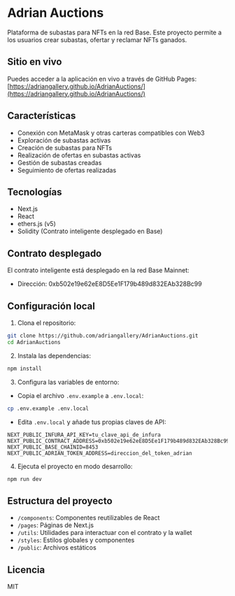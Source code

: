 # Adrian Auctions

Plataforma de subastas para NFTs en la red Base. Este proyecto permite a los usuarios crear subastas, ofertar y reclamar NFTs ganados.

## Sitio en vivo

Puedes acceder a la aplicación en vivo a través de GitHub Pages:
[https://adriangallery.github.io/AdrianAuctions/](https://adriangallery.github.io/AdrianAuctions/)

## Características

- Conexión con MetaMask y otras carteras compatibles con Web3
- Exploración de subastas activas
- Creación de subastas para NFTs
- Realización de ofertas en subastas activas
- Gestión de subastas creadas
- Seguimiento de ofertas realizadas

## Tecnologías

- Next.js
- React
- ethers.js (v5)
- Solidity (Contrato inteligente desplegado en Base)

## Contrato desplegado

El contrato inteligente está desplegado en la red Base Mainnet:
- Dirección: 0xb502e19e62eE8D5Ee1F179b489d832EAb328Bc99

## Configuración local

1. Clona el repositorio:
```bash
git clone https://github.com/adriangallery/AdrianAuctions.git
cd AdrianAuctions
```

2. Instala las dependencias:
```bash
npm install
```

3. Configura las variables de entorno:
- Copia el archivo `.env.example` a `.env.local`:
```bash
cp .env.example .env.local
```
- Edita `.env.local` y añade tus propias claves de API:
```
NEXT_PUBLIC_INFURA_API_KEY=tu_clave_api_de_infura
NEXT_PUBLIC_CONTRACT_ADDRESS=0xb502e19e62eE8D5Ee1F179b489d832EAb328Bc99
NEXT_PUBLIC_BASE_CHAINID=8453
NEXT_PUBLIC_ADRIAN_TOKEN_ADDRESS=direccion_del_token_adrian
```

4. Ejecuta el proyecto en modo desarrollo:
```bash
npm run dev
```

## Estructura del proyecto

- `/components`: Componentes reutilizables de React
- `/pages`: Páginas de Next.js
- `/utils`: Utilidades para interactuar con el contrato y la wallet
- `/styles`: Estilos globales y componentes
- `/public`: Archivos estáticos

## Licencia

MIT 